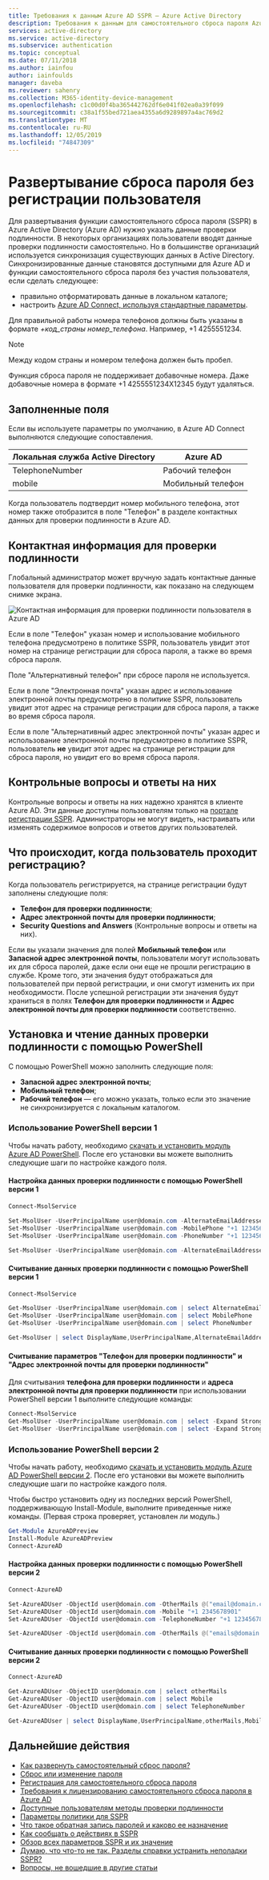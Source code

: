 ```yaml
---
title: Требования к данным Azure AD SSPR — Azure Active Directory
description: Требования к данным для самостоятельного сброса пароля Azure AD и информация о том, как их выполнить
services: active-directory
ms.service: active-directory
ms.subservice: authentication
ms.topic: conceptual
ms.date: 07/11/2018
ms.author: iainfou
author: iainfoulds
manager: daveba
ms.reviewer: sahenry
ms.collection: M365-identity-device-management
ms.openlocfilehash: c1c00d0f4ba365442762df6e041f02ea0a39f099
ms.sourcegitcommit: c38a1f55bed721aea4355a6d9289897a4ac769d2
ms.translationtype: MT
ms.contentlocale: ru-RU
ms.lasthandoff: 12/05/2019
ms.locfileid: "74847309"
---
```

# <a name="deploy-password-reset-without-requiring-end-user-registration"></a>Развертывание сброса пароля без регистрации пользователя

Для развертывания функции самостоятельного сброса пароля (SSPR) в Azure Active Directory (Azure AD) нужно указать данные проверки подлинности. В некоторых организациях пользователи вводят данные проверки подлинности самостоятельно. Но в большинстве организаций используется синхронизация существующих данных в Active Directory. Синхронизированные данные становятся доступными для Azure AD и функции самостоятельного сброса пароля без участия пользователя, если сделать следующее:

* правильно отформатировать данные в локальном каталоге;
* настроить [Azure AD Connect, используя стандартные параметры](../hybrid/how-to-connect-install-express.md).

Для правильной работы номера телефонов должны быть указаны в формате *+код_страны номер_телефона*. Например, +1 4255551234.

> [!NOTE]
> Между кодом страны и номером телефона должен быть пробел.
>
> Функция сброса пароля не поддерживает добавочные номера. Даже добавочные номера в формате +1 4255551234X12345 будут удаляться.

## <a name="fields-populated"></a>Заполненные поля

Если вы используете параметры по умолчанию, в Azure AD Connect выполняются следующие сопоставления.

| Локальная служба Active Directory | Azure AD |
| --- | --- |
| TelephoneNumber | Рабочий телефон |
| mobile | Мобильный телефон |

Когда пользователь подтвердит номер мобильного телефона, этот номер также отобразится в поле "Телефон" в разделе контактных данных для проверки подлинности в Azure AD.

## <a name="authentication-contact-info"></a>Контактная информация для проверки подлинности

Глобальный администратор может вручную задать контактные данные пользователя для проверки подлинности, как показано на следующем снимке экрана.

![Контактная информация для проверки подлинности пользователя в Azure AD][Contact]

Если в поле "Телефон" указан номер и использование мобильного телефона предусмотрено в политике SSPR, пользователь увидит этот номер на странице регистрации для сброса пароля, а также во время сброса пароля.

Поле "Альтернативный телефон" при сбросе пароля не используется.

Если в поле "Электронная почта" указан адрес и использование электронной почты предусмотрено в политике SSPR, пользователь увидит этот адрес на странице регистрации для сброса пароля, а также во время сброса пароля.

Если в поле "Альтернативный адрес электронной почты" указан адрес и использование электронной почты предусмотрено в политике SSPR, пользователь **не** увидит этот адрес на странице регистрации для сброса пароля, но увидит его во время сброса пароля.

## <a name="security-questions-and-answers"></a>Контрольные вопросы и ответы на них

Контрольные вопросы и ответы на них надежно хранятся в клиенте Azure AD. Эти данные доступны пользователям только на [портале регистрации SSPR](https://aka.ms/ssprsetup). Администраторы не могут видеть, настраивать или изменять содержимое вопросов и ответов других пользователей.

## <a name="what-happens-when-a-user-registers"></a>Что происходит, когда пользователь проходит регистрацию?

Когда пользователь регистрируется, на странице регистрации будут заполнены следующие поля:

* **Телефон для проверки подлинности**;
* **Адрес электронной почты для проверки подлинности**;
* **Security Questions and Answers** (Контрольные вопросы и ответы на них).

Если вы указали значения для полей **Мобильный телефон** или **Запасной адрес электронной почты**, пользователи могут использовать их для сброса паролей, даже если они еще не прошли регистрацию в службе. Кроме того, эти значения будут отображаться для пользователей при первой регистрации, и они смогут изменить их при необходимости. После успешной регистрации эти значения будут храниться в полях **Телефон для проверки подлинности** и **Адрес электронной почты для проверки подлинности** соответственно.

## <a name="set-and-read-the-authentication-data-through-powershell"></a>Установка и чтение данных проверки подлинности с помощью PowerShell

С помощью PowerShell можно заполнить следующие поля:

* **Запасной адрес электронной почты**;
* **Мобильный телефон**;
* **Рабочий телефон** — его можно указать, только если это значение не синхронизируется с локальным каталогом.

### <a name="use-powershell-version-1"></a>Использование PowerShell версии 1

Чтобы начать работу, необходимо [скачать и установить модуль Azure AD PowerShell](https://msdn.microsoft.com/library/azure/jj151815.aspx#bkmk_installmodule). После его установки вы можете выполнить следующие шаги по настройке каждого поля.

#### <a name="set-the-authentication-data-with-powershell-version-1"></a>Настройка данных проверки подлинности с помощью PowerShell версии 1

```PowerShell
Connect-MsolService

Set-MsolUser -UserPrincipalName user@domain.com -AlternateEmailAddresses @("email@domain.com")
Set-MsolUser -UserPrincipalName user@domain.com -MobilePhone "+1 1234567890"
Set-MsolUser -UserPrincipalName user@domain.com -PhoneNumber "+1 1234567890"

Set-MsolUser -UserPrincipalName user@domain.com -AlternateEmailAddresses @("email@domain.com") -MobilePhone "+1 1234567890" -PhoneNumber "+1 1234567890"
```

#### <a name="read-the-authentication-data-with-powershell-version-1"></a>Считывание данных проверки подлинности с помощью PowerShell версии 1

```PowerShell
Connect-MsolService

Get-MsolUser -UserPrincipalName user@domain.com | select AlternateEmailAddresses
Get-MsolUser -UserPrincipalName user@domain.com | select MobilePhone
Get-MsolUser -UserPrincipalName user@domain.com | select PhoneNumber

Get-MsolUser | select DisplayName,UserPrincipalName,AlternateEmailAddresses,MobilePhone,PhoneNumber | Format-Table
```

#### <a name="read-the-authentication-phone-and-authentication-email-options"></a>Считывание параметров "Телефон для проверки подлинности" и "Адрес электронной почты для проверки подлинности"

Для считывания **телефона для проверки подлинности** и **адреса электронной почты для проверки подлинности** при использовании PowerShell версии 1 выполните следующие команды:

```PowerShell
Connect-MsolService
Get-MsolUser -UserPrincipalName user@domain.com | select -Expand StrongAuthenticationUserDetails | select PhoneNumber
Get-MsolUser -UserPrincipalName user@domain.com | select -Expand StrongAuthenticationUserDetails | select Email
```

### <a name="use-powershell-version-2"></a>Использование PowerShell версии 2

Чтобы начать работу, необходимо [скачать и установить модуль Azure AD PowerShell версии 2](https://docs.microsoft.com/powershell/module/azuread/?view=azureadps-2.0). После его установки вы можете выполнить следующие шаги по настройке каждого поля.

Чтобы быстро установить одну из последних версий PowerShell, поддерживающую Install-Module, выполните приведенные ниже команды. (Первая строка проверяет, установлен ли модуль.)

```PowerShell
Get-Module AzureADPreview
Install-Module AzureADPreview
Connect-AzureAD
```

#### <a name="set-the-authentication-data-with-powershell-version-2"></a>Настройка данных проверки подлинности с помощью PowerShell версии 2

```PowerShell
Connect-AzureAD

Set-AzureADUser -ObjectId user@domain.com -OtherMails @("email@domain.com")
Set-AzureADUser -ObjectId user@domain.com -Mobile "+1 2345678901"
Set-AzureADUser -ObjectId user@domain.com -TelephoneNumber "+1 1234567890"

Set-AzureADUser -ObjectId user@domain.com -OtherMails @("emails@domain.com") -Mobile "+1 1234567890" -TelephoneNumber "+1 1234567890"
```

#### <a name="read-the-authentication-data-with-powershell-version-2"></a>Считывание данных проверки подлинности с помощью PowerShell версии 2

```PowerShell
Connect-AzureAD

Get-AzureADUser -ObjectID user@domain.com | select otherMails
Get-AzureADUser -ObjectID user@domain.com | select Mobile
Get-AzureADUser -ObjectID user@domain.com | select TelephoneNumber

Get-AzureADUser | select DisplayName,UserPrincipalName,otherMails,Mobile,TelephoneNumber | Format-Table
```

## <a name="next-steps"></a>Дальнейшие действия

* [Как развернуть самостоятельный сброс пароля?](howto-sspr-deployment.md)
* [Сброс или изменение пароля](../user-help/active-directory-passwords-update-your-own-password.md)
* [Регистрация для самостоятельного сброса пароля](../user-help/active-directory-passwords-reset-register.md)
* [Требования к лицензированию самостоятельного сброса пароля в Azure AD](concept-sspr-licensing.md)
* [Доступные пользователям методы проверки подлинности](concept-sspr-howitworks.md#authentication-methods)
* [Параметры политики для SSPR](concept-sspr-policy.md)
* [Что такое обратная запись паролей и каково ее назначение](howto-sspr-writeback.md)
* [Как сообщать о действиях в SSPR](howto-sspr-reporting.md)
* [Обзор всех параметров SSPR и их значение](concept-sspr-howitworks.md)
* [Думаю, что что-то не так. Разделы справки устранить неполадки SSPR?](active-directory-passwords-troubleshoot.md)
* [Вопросы, не вошедшие в другие статьи](active-directory-passwords-faq.md)

[Contact]: ./media/howto-sspr-authenticationdata/user-authentication-contact-info.png "Глобальные администраторы могут изменять контактные данные для аутентификации пользователя"
